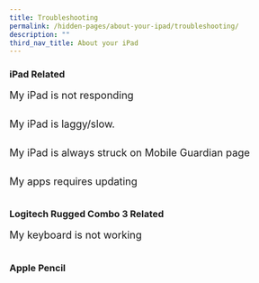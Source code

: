 ```yaml
---
title: Troubleshooting
permalink: /hidden-pages/about-your-ipad/troubleshooting/
description: ""
third_nav_title: About your iPad
---
```

<style>
        .faq-item {
            margin-bottom: 5px;
        }

        .faq-item input {
            position: absolute;
            opacity: 0;
            z-index: -1;
        }

        .faq-item label {
            cursor: pointer;
	          font-size: 18px;
        }

        .faq-answer {
            max-height: 0;
	          font-size: 15px;
            overflow: hidden;
            transition: max-height 0.2s ease-out;
	          color: #e00d11;
        }

        .faq-item input:checked ~ .faq-answer {
            max-height: 100vh;
        }
    </style>


<h3>iPad Related</h3>
<div class="faq-item">
    <input id="q1" type="checkbox">
    <label for="q1">My iPad is not responding</label>
    <p class="faq-answer">Please perform a force restart for your iPad.<br> Click <a rel="noopener" target="_blank" href="https://support.apple.com/en-us/HT212017">here</a> for instruction on how to do so. <br></p>
	</div>
<div class="faq-item">
    <input id="q2" type="checkbox">
    <label for="q2">My iPad is laggy/slow.</label>
    <p class="faq-answer">Please check that there is sufficent space left in your iPad. We recommend to have at least 1GB of free storage space in order for iPad to function properly. <br></p>
</div>
<div class="faq-item">
    <input id="q3" type="checkbox">
    <label for="q3">My iPad is always struck on Mobile Guardian page</label>
    <p class="faq-answer">Please make sure that your iPad is connected to an active internet connection and with <a rel="noopener" target="_blank" href="/hidden-pages/about-your-ipad/the-dont/">Low Power Mode</a>switched off.<br></p>
</div>
<div class="faq-item">
    <input id="q4" type="checkbox">
    <label for="q4">My apps requires updating</label>
    <p class="faq-answer">Please launch the Mobile Guardian app to trigger the updating of apps. Click <a rel="noopener" target="_blank" href="/hidden-pages/about-your-ipad/approved-apps/">here</a>for more information<br></p>
</div>

<h3>Logitech Rugged Combo 3 Related</h3>
<div class="faq-item">
    <input id="q4" type="checkbox">
    <label for="q4">My keyboard is not working</label>
    <p class="faq-answer">Remove the iPad from the casing and reinsert it again.<br>Should the keyboard remains unresponsive, please approach the ICT personnel for help.</p>
</div>

<h3>Apple Pencil</h3>

<!-- Add more FAQs as needed -->